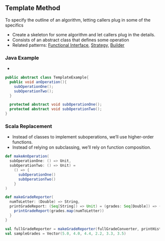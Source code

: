 ## Template Method

To specify the outline of an algorithm, letting callers plug in some of the specifics

 - Create a skeleton for some algorithm and let callers plug in the details.
 - Consists of an abstract class that defines some operation
 - Related patterns: [Functional Interface](https://github.com/OndrejKucera/knowledge_patterns/blob/master/Functional_Interface.md), [Strategy](), [Builder](https://github.com/OndrejKucera/knowledge_patterns/blob/master/Builder.md)
 
### Java Example
 -
 ```java
 public abstract class TemplateExample{
   public void anOperation(){
     subOperationOne();
     subOperationTwo();
   }

   protected abstract void subOperationOne();
   protected abstract void subOperationTwo();
}
 ```

### Scala Replacement
 - Instead of classes to implement suboperations, we’ll use higher-order functions.
 - Instead of relying on subclassing, we’ll rely on function composition.
 ```scala
 def makeAnOperation(
   subOperationOne: () => ​Unit​,
   subOperationTwo: () => ​Unit​) =
     () => {
       subOperationOne()
       subOperationTwo()
     }
 )
 ```
 
 ``` scala
 def makeGradeReporter(
   numToLetter: (Double) => String,
   printGradeReport: (Seq[String]) => Unit) = (grades: Seq[Double]) => {
     printGradeReport(grades.map(numToLetter))
   }
 }
 
 val fullGradeReporter = makeGradeReporter(fullGradeConverter, printHistogram)
 val sampleGrades = Vector(5.0, 4.0, 4.4, 2.2, 3.3, 3.5)
 ```

